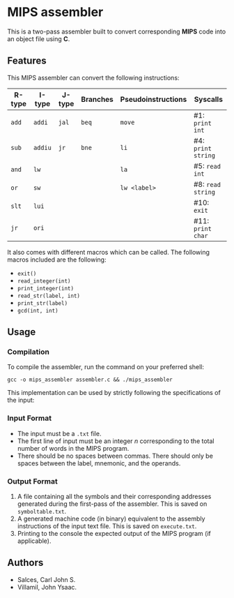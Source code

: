# MIPS assembler

This is a two-pass assembler built to convert corresponding **MIPS** code into an object file using **C**.

## Features

This MIPS assembler can convert the following instructions:

| R-type | I-type  | J-type | Branches | Pseudoinstructions | Syscalls           |
| ------ | ------- | ------ | -------- | ------------------ | ------------------ |
| `add`  | `addi`  | `jal`  | `beq`    | `move`             | #1: `print int`    |
| `sub`  | `addiu` | `jr`   | `bne`    | `li`               | #4: `print string` |
| `and`  | `lw`    |        |          | `la`               | #5: `read int`     |
| `or`   | `sw`    |        |          | `lw <label>`       | #8: `read string`  |
| `slt`  | `lui`   |        |          |                    | #10: `exit`        |
| `jr`   | `ori`   |        |          |                    | #11: `print char`  |

It also comes with different macros which can be called. The following macros included are the following:

-   `exit()`
-   `read_integer(int)`
-   `print_integer(int)`
-   `read_str(label, int)`
-   `print_str(label)`
-   `gcd(int, int)`

## Usage

### Compilation

To compile the assembler, run the command on your preferred shell:

`gcc -o mips_assembler assembler.c && ./mips_assembler`

This implementation can be used by strictly following the specifications of the input:

### Input Format

-   The input must be a `.txt` file.
-   The first line of input must be an integer _n_ corresponding to the total number of words in the MIPS program.
-   There should be no spaces between commas. There should only be spaces between the label, mnemonic, and the operands.

### Output Format

1. A file containing all the symbols and their corresponding addresses generated during the first-pass of the assembler. This is saved on `symboltable.txt`.
2. A generated machine code (in binary) equivalent to the assembly instructions of
   the input text file. This is saved on `execute.txt`.
3. Printing to the console the expected output of the MIPS program
   (if applicable).

## Authors

-   Salces, Carl John S.
-   Villamil, John Ysaac.
